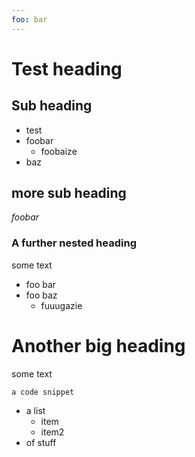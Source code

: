 ```yaml
---
foo: bar
---
```

# Test heading

## Sub heading
* test
* foobar
    * foobaize
* baz

## more sub heading
*foobar*

### A further nested heading
some text
* foo bar
* foo baz
    * fuuugazie

# Another big heading
some text

`a code snippet`

* a list
    * item
    * item2
* of stuff